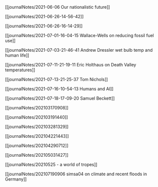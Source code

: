 
[[journalNotes/2021-06-06 Our nationalistic future]]

[[journalNotes/2021-06-26-14-56-42]]

[[journalNotes/2021-06-26-16-14-29]]

[[journalNotes/2021-07-01-16-04-15 Wallace-Wells on reducing fossil fuel use]]

[[journalNotes/2021-07-03-21-46-41 Andrew Dressler wet bulb temp and human life]]

[[journalNotes/2021-07-11-21-19-11 Eric Holthaus on Death Valley temperatures]]

[[journalNotes/2021-07-13-21-25-37 Tom Nichols]]

[[journalNotes/2021-07-16-10-54-13 Humans and AI]]

[[journalNotes/2021-07-18-17-09-20 Samuel Beckett]]

[[journalNotes/202103170908]]

[[journalNotes/202103191440]]

[[journalNotes/202103281329]]

[[journalNotes/202104221443]]

[[journalNotes/202104290712]]

[[journalNotes/202105031427]]

[[journalNotes/20210525 - a world of tropes]]

[[journalNotes/202107190906 simsa04 on climate and recent floods in Germany]]


